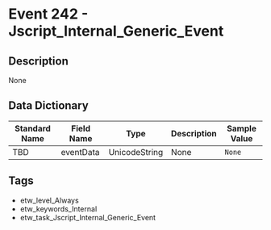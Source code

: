 # Event 242 - Jscript_Internal_Generic_Event

## Description
None

## Data Dictionary
|Standard Name|Field Name|Type|Description|Sample Value|
|---|---|---|---|---|
|TBD|eventData|UnicodeString|None|`None`|

## Tags
* etw_level_Always
* etw_keywords_Internal
* etw_task_Jscript_Internal_Generic_Event